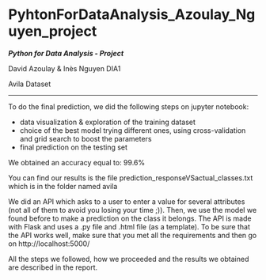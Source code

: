 # PyhtonForDataAnalysis_Azoulay_Nguyen_project

***Python for Data Analysis - Project***

David Azoulay & Inès Nguyen DIA1

Avila Dataset

*****************

To do the final prediction, we did the following steps on jupyter notebook:
- data visualization & exploration of the training dataset
- choice of the best model trying different ones, using cross-validation and grid search to boost the parameters
- final prediction on the testing set

We obtained an accuracy equal to: 99.6%

You can find our results is the file prediction_responseVSactual_classes.txt which is in the folder named avila

We did an API which asks to a user to enter a value for several attributes (not all of them to avoid you losing your time ;)).
Then, we use the model we found before to make a prediction on the class it belongs.
The API is made with Flask and uses a .py file and .html file (as a template).
To be sure that the API works well, make sure that you met all the requirements and then go on http://localhost:5000/


All the steps we followed, how we proceeded and the results we obtained are described in the report.
